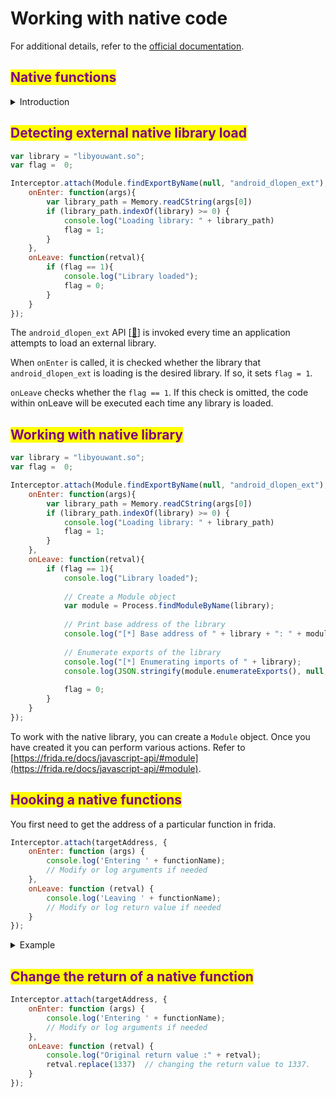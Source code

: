 # Working with native code

For additional details, refer to the [official documentation](https://frida.re/docs/javascript-api/).

## <mark style="color:purple;">Native functions</mark>

<details>

<summary>Introduction</summary>

**Loading the library**

```java
System.loadLibrary("calc")
System.load("lib/armeabi/libcalc.so")
```

**The Java to Native Code Connection**

```java
public native String doThingsInNativeLibrary(int var0);
```

There are 2 different ways to do this pairing, or linking:

1. Dynamic Linking using JNI Native Method Name Resolving, or
2. Static Linking using the `RegisterNatives` API call

**Dynamic Linking**

The developer names the method and the function according to the specs. E.g. class `com.android.interesting.Stuff`. The function in the native library would need to be named

```c
Java_com_android_interesting_Stuff_doThingsInNativeLibrary
```

#### Static Linking <a href="#static-linking" id="static-linking"></a>

Using the `RegisterNatives`. This function is called from the native code, not the Java code and is most often called in the `JNI_OnLoad` function since `RegisterNatives` must be executed prior to calling the Java-declared native method.

</details>

## <mark style="color:purple;">Detecting external native library load</mark>

```javascript
var library = "libyouwant.so";
var flag =  0;

Interceptor.attach(Module.findExportByName(null, "android_dlopen_ext"), {
    onEnter: function(args){
        var library_path = Memory.readCString(args[0])
        if (library_path.indexOf(library) >= 0) {
            console.log("Loading library: " + library_path)
            flag = 1;
        }
    },
    onLeave: function(retval){
        if (flag == 1){
            console.log("Library loaded");
            flag = 0;
        }
    }
});
```

The `android_dlopen_ext` API  \[[🔗](https://developer.android.com/ndk/reference/group/libdl#android_dlopen_ext)] is invoked every time an application attempts to load an external library.&#x20;

When `onEnter` is called, it is checked whether the library that `android_dlopen_ext` is loading is the desired library. If so, it sets `flag = 1`.&#x20;

`onLeave` checks whether the `flag == 1`. If this check is omitted, the code within onLeave will be executed each time any library is loaded.

## <mark style="color:purple;">Working with native library</mark>

```javascript
var library = "libyouwant.so";
var flag =  0;

Interceptor.attach(Module.findExportByName(null, "android_dlopen_ext"), {
    onEnter: function(args){
        var library_path = Memory.readCString(args[0])
        if (library_path.indexOf(library) >= 0) {
            console.log("Loading library: " + library_path)
            flag = 1;
        }
    },
    onLeave: function(retval){
        if (flag == 1){
            console.log("Library loaded");
            
            // Create a Module object
            var module = Process.findModuleByName(library);
            
            // Print base address of the library
            console.log("[*] Base address of " + library + ": " + module.base);
            
            // Enumerate exports of the library
            console.log("[*] Enumerating imports of " + library);
            console.log(JSON.stringify(module.enumerateExports(), null, 2));
            
            flag = 0;
        }
    }
});
```

To work with the native library, you can create a `Module` object. Once you have created it you can perform various actions. Refer to [https://frida.re/docs/javascript-api/#module](https://frida.re/docs/javascript-api/#module).

## <mark style="color:purple;">Hooking a native functions</mark>

You first need to get the address of a particular function in frida.

```javascript
Interceptor.attach(targetAddress, {
    onEnter: function (args) {
        console.log('Entering ' + functionName);
        // Modify or log arguments if needed
    },
    onLeave: function (retval) {
        console.log('Leaving ' + functionName);
        // Modify or log return value if needed
    }
});
```

<details>

<summary>Example</summary>

<pre class="language-javascript"><code class="lang-javascript">// In this case we want to hook the strcmp function of the libc.so.
// Since the libc.so library is interal and loaded soon, we can directly use
// Module.findExportByName() to find the absolute address of the function.
var strcmp_adr = Module.findExportByName("libc.so", "strcmp");
<strong>
</strong><strong>Interceptor.attach(strcmp_adr, {
</strong>    onEnter: function (args) {
        var arg0 = Memory.readUtf8String(args[0]); // first argument
        var flag = Memory.readUtf8String(args[1]); // second argument
        if (arg0.includes("Hello")) {

            console.log("Hookin the strcmp function");
            console.log("Input " + arg0);
            console.log("The flag is "+ flag);

        }
    },
    onLeave: function (retval) {
        // Modify or log return value if needed
    }
});
</code></pre>

</details>

## <mark style="color:purple;">Change the return of a native function</mark>

```javascript
Interceptor.attach(targetAddress, {
    onEnter: function (args) {
        console.log('Entering ' + functionName);
        // Modify or log arguments if needed
    },
    onLeave: function (retval) { 
        console.log("Original return value :" + retval);
        retval.replace(1337)  // changing the return value to 1337.
    }
});
```
